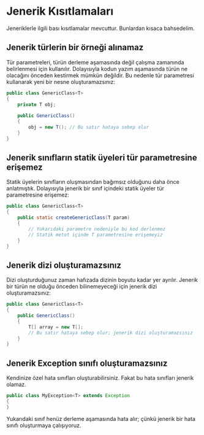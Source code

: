 # Jenerik Kısıtlamaları

Jeneriklerle ilgili bası kısıtlamalar mevcuttur. Bunlardan kısaca bahsedelim.

## Jenerik türlerin bir örneği alınamaz

Tür parametreleri, türün derleme aşamasında değil çalışma zamanında belirlenmesi için kullanılır. Dolayısıyla kodun yazım aşamasında türün ne olacağını önceden kestirmek mümkün değildir. Bu nedenle tür parametresi kullanarak yeni bir nesne oluşturamazsınız:

```java
public class GenericClass<T>
{
    private T obj;
    
    public GenericClass()
    {
    	obj = new T(); // Bu satır hataya sebep olur
    }
}
```

## Jenerik sınıfların statik üyeleri tür parametresine erişemez

Statik üyelerin sınıfların oluşmasından bağımsız olduğunu daha önce anlatmıştık. Dolayısıyla jenerik bir sınıf içindeki statik üyeler tür parametresine erişemez:

```java
public class GenericClass<T>
{
    public static createGenericClass(T param)
    {
    	// Yukarıdaki parametre nedeniyle bu kod derlenmez
    	// Statik metot içinde T parametresine erişemeyiz
    }
}
```

## Jenerik dizi oluşturamazsınız

Dizi oluşturduğunuz zaman hafızada dizinin boyutu kadar yer ayrılır. Jenerik bir türün ne olduğu önceden bilinemeyeceği için jenerik dizi oluşturamazsınız:

```java
public class GenericClass<T>
{
    public GenericClass()
    {
    	T[] array = new T[];
    	// Bu satır hataya sebep olur; jenerik dizi oluşturamazsınız
    }
}
```

## Jenerik Exception sınıfı oluşturamazsınız

Kendinize özel hata sınıfları oluşturabilirsiniz. Fakat bu hata sınıfları jenerik olamaz.

```java
public class MyException<T> extends Exception
{
}
```

Yukarıdaki sınıf henüz derleme aşamasında hata alır; çünkü jenerik bir hata sınıfı oluşturmaya çalışıyoruz.
